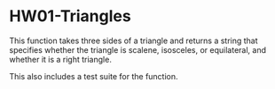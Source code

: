 # HW01-Triangles

This function takes three sides of a triangle and returns a string that specifies whether the triangle is scalene, isosceles, or equilateral, and whether it is a right triangle.

This also includes a test suite for the function.
